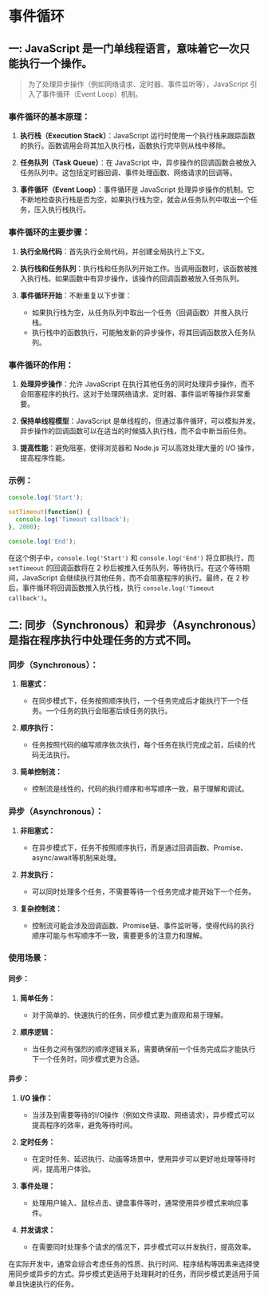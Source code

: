 # 事件循环
## 一: JavaScript 是一门单线程语言，意味着它一次只能执行一个操作。
> 为了处理异步操作（例如网络请求、定时器、事件监听等），JavaScript 引入了事件循环（Event Loop）机制。

### 事件循环的基本原理：

1. **执行栈（Execution Stack）**：JavaScript 运行时使用一个执行栈来跟踪函数的执行。函数调用会将其加入执行栈，函数执行完毕则从栈中移除。

2. **任务队列（Task Queue）**：在 JavaScript 中，异步操作的回调函数会被放入任务队列中。这包括定时器回调、事件处理函数、网络请求的回调等。

3. **事件循环（Event Loop）**：事件循环是 JavaScript 处理异步操作的机制。它不断地检查执行栈是否为空，如果执行栈为空，就会从任务队列中取出一个任务，压入执行栈执行。

### 事件循环的主要步骤：

1. **执行全局代码**：首先执行全局代码，并创建全局执行上下文。

2. **执行栈和任务队列**：执行栈和任务队列开始工作。当调用函数时，该函数被推入执行栈。如果函数中有异步操作，该操作的回调函数被放入任务队列。

3. **事件循环开始**：不断重复以下步骤：
   - 如果执行栈为空，从任务队列中取出一个任务（回调函数）并推入执行栈。
   - 执行栈中的函数执行，可能触发新的异步操作，将其回调函数放入任务队列。

### 事件循环的作用：

1. **处理异步操作**：允许 JavaScript 在执行其他任务的同时处理异步操作，而不会阻塞程序的执行。这对于处理网络请求、定时器、事件监听等操作非常重要。

2. **保持单线程模型**：JavaScript 是单线程的，但通过事件循环，可以模拟并发。异步操作的回调函数可以在适当的时候插入执行栈，而不会中断当前任务。

3. **提高性能**：避免阻塞，使得浏览器和 Node.js 可以高效处理大量的 I/O 操作，提高程序性能。

### 示例：

```javascript
console.log('Start');

setTimeout(function() {
  console.log('Timeout callback');
}, 2000);

console.log('End');
```

在这个例子中，`console.log('Start')` 和 `console.log('End')` 将立即执行，而 `setTimeout` 的回调函数将在 2 秒后被推入任务队列，等待执行。在这个等待期间，JavaScript 会继续执行其他任务，而不会阻塞程序的执行。最终，在 2 秒后，事件循环将回调函数推入执行栈，执行 `console.log('Timeout callback')`。


## 二: 同步（Synchronous）和异步（Asynchronous）是指在程序执行中处理任务的方式不同。

### 同步（Synchronous）：

1. **阻塞式：**
   - 在同步模式下，任务按照顺序执行，一个任务完成后才能执行下一个任务。一个任务的执行会阻塞后续任务的执行。

2. **顺序执行：**
   - 任务按照代码的编写顺序依次执行，每个任务在执行完成之前，后续的代码无法执行。

3. **简单控制流：**
   - 控制流是线性的，代码的执行顺序和书写顺序一致，易于理解和调试。

### 异步（Asynchronous）：

1. **非阻塞式：**
   - 在异步模式下，任务不按照顺序执行，而是通过回调函数、Promise、async/await等机制来处理。

2. **并发执行：**
   - 可以同时处理多个任务，不需要等待一个任务完成才能开始下一个任务。

3. **复杂控制流：**
   - 控制流可能会涉及回调函数、Promise链、事件监听等，使得代码的执行顺序可能与书写顺序不一致，需要更多的注意力和理解。

### 使用场景：

#### 同步：

1. **简单任务：**
   - 对于简单的、快速执行的任务，同步模式更为直观和易于理解。

2. **顺序逻辑：**
   - 当任务之间有强烈的顺序逻辑关系，需要确保前一个任务完成后才能执行下一个任务时，同步模式更为合适。

#### 异步：

1. **I/O 操作：**
   - 当涉及到需要等待的I/O操作（例如文件读取、网络请求），异步模式可以提高程序的效率，避免等待时间。

2. **定时任务：**
   - 在定时任务、延迟执行、动画等场景中，使用异步可以更好地处理等待时间，提高用户体验。

3. **事件处理：**
   - 处理用户输入、鼠标点击、键盘事件等时，通常使用异步模式来响应事件。

4. **并发请求：**
   - 在需要同时处理多个请求的情况下，异步模式可以并发执行，提高效率。

在实际开发中，通常会综合考虑任务的性质、执行时间、程序结构等因素来选择使用同步或异步的方式。异步模式更适用于处理耗时的任务，而同步模式更适用于简单且快速执行的任务。